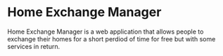 
# Home Exchange Manager
Home Exchange Manager is a web application that allows people to exchange their homes for a short perdiod of time for free but with some services in return.
